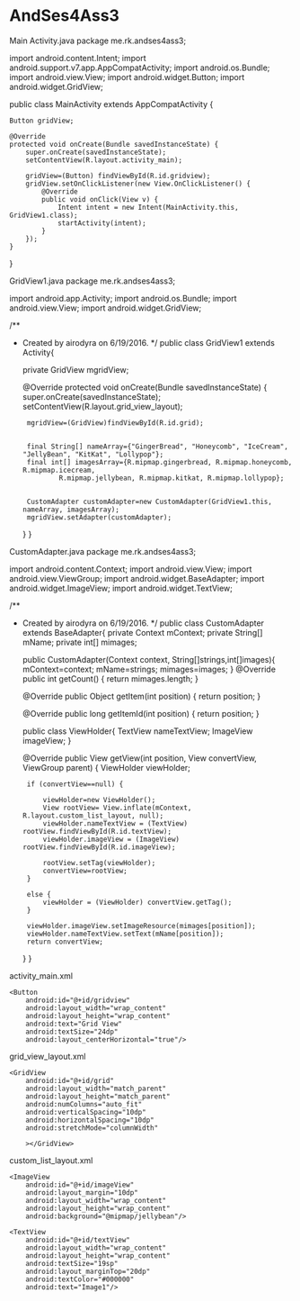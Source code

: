 # AndSes4Ass3
Main Activity.java
package me.rk.andses4ass3;

import android.content.Intent;
import android.support.v7.app.AppCompatActivity;
import android.os.Bundle;
import android.view.View;
import android.widget.Button;
import android.widget.GridView;

public class MainActivity extends AppCompatActivity {

    Button gridView;

    @Override
    protected void onCreate(Bundle savedInstanceState) {
        super.onCreate(savedInstanceState);
        setContentView(R.layout.activity_main);

        gridView=(Button) findViewById(R.id.gridview);
        gridView.setOnClickListener(new View.OnClickListener() {
            @Override
            public void onClick(View v) {
                Intent intent = new Intent(MainActivity.this, GridView1.class);
                startActivity(intent);
            }
        });
    }
}


GridView1.java
package me.rk.andses4ass3;

import android.app.Activity;
import android.os.Bundle;
import android.view.View;
import android.widget.GridView;

/**
 * Created by airodyra on 6/19/2016.
 */
public class GridView1 extends Activity{

    private GridView mgridView;

    @Override
    protected void onCreate(Bundle savedInstanceState) {
        super.onCreate(savedInstanceState);
        setContentView(R.layout.grid_view_layout);

        mgridView=(GridView)findViewById(R.id.grid);


        final String[] nameArray={"GingerBread", "Honeycomb", "IceCream", "JellyBean", "KitKat", "Lollypop"};
        final int[] imagesArray={R.mipmap.gingerbread, R.mipmap.honeycomb, R.mipmap.icecream,
                R.mipmap.jellybean, R.mipmap.kitkat, R.mipmap.lollypop};


        CustomAdapter customAdapter=new CustomAdapter(GridView1.this, nameArray, imagesArray);
        mgridView.setAdapter(customAdapter);
    }
}

CustomAdapter.java
package me.rk.andses4ass3;

import android.content.Context;
import android.view.View;
import android.view.ViewGroup;
import android.widget.BaseAdapter;
import android.widget.ImageView;
import android.widget.TextView;

/**
 * Created by airodyra on 6/19/2016.
 */
public class CustomAdapter extends BaseAdapter{
    private Context mContext;
    private String[] mName;
    private int[] mimages;

    public CustomAdapter(Context context, String[]strings,int[]images){
        mContext=context;
        mName=strings;
        mimages=images;
    }
    @Override
    public int getCount() {
        return mimages.length;
    }

    @Override
    public Object getItem(int position) {
        return position;
    }

    @Override
    public long getItemId(int position) {
        return position;
    }

    public class ViewHolder{
        TextView nameTextView;
        ImageView imageView;
    }

    @Override
    public View getView(int position, View convertView, ViewGroup parent) {
        ViewHolder viewHolder;

        if (convertView==null) {

            viewHolder=new ViewHolder();
            View rootView= View.inflate(mContext, R.layout.custom_list_layout, null);
            viewHolder.nameTextView = (TextView) rootView.findViewById(R.id.textView);
            viewHolder.imageView = (ImageView) rootView.findViewById(R.id.imageView);

            rootView.setTag(viewHolder);
            convertView=rootView;
        }

        else {
            viewHolder = (ViewHolder) convertView.getTag();
        }

        viewHolder.imageView.setImageResource(mimages[position]);
        viewHolder.nameTextView.setText(mName[position]);
        return convertView;
    }
}

activity_main.xml
<?xml version="1.0" encoding="utf-8"?>
<RelativeLayout xmlns:android="http://schemas.android.com/apk/res/android"
    xmlns:tools="http://schemas.android.com/tools"
    android:layout_width="match_parent"
    android:layout_height="match_parent"
    android:paddingBottom="@dimen/activity_vertical_margin"
    android:paddingLeft="@dimen/activity_horizontal_margin"
    android:paddingRight="@dimen/activity_horizontal_margin"
    android:paddingTop="@dimen/activity_vertical_margin"
    tools:context="me.rk.andses4ass3.MainActivity">

    <Button
        android:id="@+id/gridview"
        android:layout_width="wrap_content"
        android:layout_height="wrap_content"
        android:text="Grid View"
        android:textSize="24dp"
        android:layout_centerHorizontal="true"/>
</RelativeLayout>

grid_view_layout.xml
<?xml version="1.0" encoding="utf-8"?>
<LinearLayout xmlns:android="http://schemas.android.com/apk/res/android"
    android:orientation="vertical" android:layout_width="match_parent"
    android:layout_height="match_parent">


    <GridView
        android:id="@+id/grid"
        android:layout_width="match_parent"
        android:layout_height="match_parent"
        android:numColumns="auto_fit"
        android:verticalSpacing="10dp"
        android:horizontalSpacing="10dp"
        android:stretchMode="columnWidth"

        ></GridView>
</LinearLayout>

custom_list_layout.xml
<?xml version="1.0" encoding="utf-8"?>
<LinearLayout xmlns:android="http://schemas.android.com/apk/res/android"
    android:layout_width="match_parent"
    android:layout_height="wrap_content"
    android:background="@android:color/darker_gray">

    <ImageView
        android:id="@+id/imageView"
        android:layout_margin="10dp"
        android:layout_width="wrap_content"
        android:layout_height="wrap_content"
        android:background="@mipmap/jellybean"/>

    <TextView
        android:id="@+id/textView"
        android:layout_width="wrap_content"
        android:layout_height="wrap_content"
        android:textSize="19sp"
        android:layout_marginTop="20dp"
        android:textColor="#000000"
        android:text="Image1"/>

</LinearLayout>

